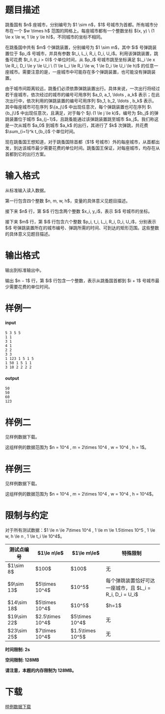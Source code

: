 # 题目描述

<p>跳蚤国有 $n$ 座城市，分别编号为 $1 \sim n$，$1$ 号城市为首都。所有城市分布在一个 $w \times h$ 范围的网格上。每座城市都有一个整数坐标 $(x, y) \ (1 \le x \le w, 1 \le y \le h)$，不同城市的坐标不相同。</p>
<p>在跳蚤国中共有 $m$ 个弹跳装置，分别编号为 $1 \sim m$，其中 $i$ 号弹跳装置位于 $p_i$ 号城市，并具有参数 $t_i, L_i, R_i, D_i, U_i$。利用该弹跳装置，跳蚤可花费 $t_i\ (t_i &gt; 0)$ 个单位时间，从 $p_i$ 号城市跳至坐标满足 $L_i \le x \le R_i, D_i \le y \le U_i \ (1 \le L_i \le R_i \le w, 1 \le D_i \le U_i \le h)$ 的任意一座城市。需要注意的是，一座城市中可能存在多个弹跳装置，也可能没有弹跳装置。</p>
<p>由于城市间距离较远，跳蚤们必须依靠弹跳装置出行。具体来说，一次出行将经过若干座城市，依次经过的城市的编号可用序列 $a_0, a_1, \ldots , a_k$ 表示；在此次出行中，依次利用的弹跳装置的编号可用序列 $b_1, b_2, \ldots , b_k$ 表示。其中每座城市可在序列 $\{a_j\}$ 中出现任意次，每个弹跳装置也可在序列 $\{b_j\}$ 中出现任意次，且满足，对于每个 $j\  (1 \le j \le k)$，编号为 $b_j$ 的弹跳装置位于城市 $a_{j−1}$，且跳蚤能通过该弹跳装置跳至城市 $a_j$。我们称这是一次从城市 $a_0$ 到城市 $a_k$ 的出行，其进行了 $k$ 次弹跳，共花费 $\sum_{i=1}^k t_{b_i}$ 个单位时间。</p>
<p>现在跳蚤国王想知道，对于跳蚤国除首都（$1$ 号城市）外的每座城市，从首都出发，到达该城市最少需要花费的单位时间。跳蚤国王保证，对每座城市，均存在从首都到它的出行方案。</p>

# 输入格式


<p>从标准输入读入数据。</p>
<p>第一行包含四个整数 $n, m, w, h$，变量的具体意义见题目描述。</p>
<p>接下来 $n$ 行，第 $i$ 行包含两个整数 $x_i, y_i$，表示 $i$ 号城市的坐标。</p>
<p>接下来 $m$ 行，第 $i$ 行包含六个整数 $p_i, t_i, L_i, R_i, D_i, U_i$，分别表示 $i$ 号弹跳装置所在的城市编号、弹跳所需的时间、可到达的矩形范围。这些整数的具体意义见题目描述。</p>

# 输出格式


<p>输出到标准输出中。</p>
<p>输出 $n − 1$ 行，第 $i$ 行包含一个整数，表示从跳蚤国首都到 $i + 1$ 号城市最少需要花费的单位时间。</p>

# 样例一


<h4>input</h4>
<pre><code>5 3 5 5
1 1
3 1
4 1
2 2
3 3
1 123 1 5 1 5
1 50 1 5 1 1
3 10 2 2 2 2</code></pre>
<h4>output</h4>
<pre><code>50
50
60
123</code></pre>

# 样例二


<p>见样例数据下载。</p>
<p>这组样例的数据范围为 $n = 10^4 , m = 2\times 10^4 , w = 10^4 , h = 1$。</p>

# 样例三


<p>见样例数据下载。</p>
<p>这组样例的数据范围为 $n = 10^4 , m = 2\times 10^4 , w = 10^4 , h = 10^4$。</p>

# 限制与约定


<p>对于所有测试数据：$1 \le n \le 7\times 10^4 , 1 \le m \le 1.5\times 10^5 , 1 \le w, h \le n , 1 \le t_i \le 10^4$。</p>
 <div class="table-responsive">
<table class="table table-bordered table-text-center table-verticle-middle"><thead><tr><th>测试点编号</th><th>$1\le n\le$</th><th>$1\le m\le$</th><th>特殊限制</th></tr></thead><tbody><tr><td>  $1\sim 8$  </td><td>           $100$            </td><td>       $100$        </td><td>                           无                            </td></tr><tr><td> $9\sim 13$  </td><td>       $5\times 10^4$       </td><td>       $10^5$       </td><td> 每个弹跳装置恰好可达一座城市，且 $L_i = R_i, D_i = U_i$ </td></tr><tr><td> $14\sim 18$ </td><td> $5\times 10^4$ </td><td> $10^5$ </td><td>                          $h=1$                          </td></tr><tr><td> $19\sim 22$ </td><td>      $2.5\times 10^4$      </td><td>   $5\times 10^4$   </td><td>                           无                            </td></tr><tr><td> $23\sim 25$ </td><td>       $7\times 10^4$       </td><td>  $1.5\times 10^5$  </td><td>                           无                            </td></tr></tbody></table></div>

<p><strong>时间限制: 2s</strong></p>
<p><strong>空间限制: 128MB</strong></p>
<p><strong>请注意，本题的内存限制为 128MB。</strong></p>

# 下载


<p><a href="/download.php?type=problem&amp;id=481">样例数据下载</a></p>
